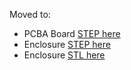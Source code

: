 Moved to:

- PCBA Board [STEP here](https://oak-files.fra1.cdn.digitaloceanspaces.com/OAK-D-LR/OAK-D-LR_PCBA.STEP)
- Enclosure [STEP here](https://oak-files.fra1.cdn.digitaloceanspaces.com/OAK-D-LR/OAK-D-LR_Enclosure.STEP)
- Enclosure [STL here](https://oak-files.fra1.cdn.digitaloceanspaces.com/OAK-D-LR/OAK-D-LR_Enclosure.STL)